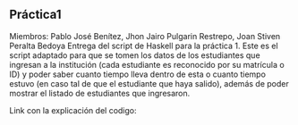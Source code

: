 ## Práctica1
Miembros: Pablo José Benítez, Jhon Jairo Pulgarin Restrepo, Joan Stiven Peralta Bedoya
Entrega del script de Haskell para la práctica 1. Este es el script adaptado para que se tomen los datos de los estudiantes que ingresan a la institución (cada estudiante es reconocido por su matrícula o ID) y poder saber cuanto tiempo lleva dentro de esta o cuanto tiempo estuvo (en caso tal de que el estudiante que haya salido), además de poder mostrar el listado de estudiantes que ingresaron. 

Link con la explicación del codigo: 
